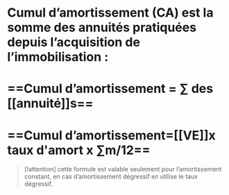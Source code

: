 # Cumul d’amortissement (CA) est la somme des annuités pratiquées depuis l’acquisition de l’immobilisation :

# ==Cumul d’amortissement = ∑ des [[annuité]]s==
# ==Cumul d’amortissement=[[VE]]x taux d'amort x ∑m/12==
> [!attention] 
> cette formule est valable seulement pour l’amortissement constant, en cas d’amortissement dégressif en utilise le taux dégressif.